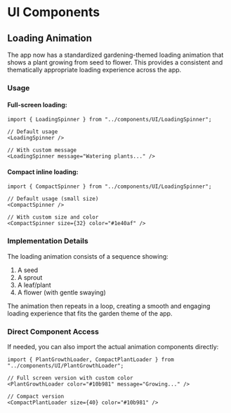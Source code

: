 # UI Components

## Loading Animation

The app now has a standardized gardening-themed loading animation that shows a plant growing from seed to flower. This provides a consistent and thematically appropriate loading experience across the app.

### Usage

#### Full-screen loading:

```tsx
import { LoadingSpinner } from "../components/UI/LoadingSpinner";

// Default usage
<LoadingSpinner />

// With custom message
<LoadingSpinner message="Watering plants..." />
```

#### Compact inline loading:

```tsx
import { CompactSpinner } from "../components/UI/LoadingSpinner";

// Default usage (small size)
<CompactSpinner />

// With custom size and color
<CompactSpinner size={32} color="#1e40af" />
```

### Implementation Details

The loading animation consists of a sequence showing:

1. A seed
2. A sprout
3. A leaf/plant
4. A flower (with gentle swaying)

The animation then repeats in a loop, creating a smooth and engaging loading experience that fits the garden theme of the app.

### Direct Component Access

If needed, you can also import the actual animation components directly:

```tsx
import { PlantGrowthLoader, CompactPlantLoader } from "../components/UI/PlantGrowthLoader";

// Full screen version with custom color
<PlantGrowthLoader color="#10b981" message="Growing..." />

// Compact version
<CompactPlantLoader size={40} color="#10b981" />
```
